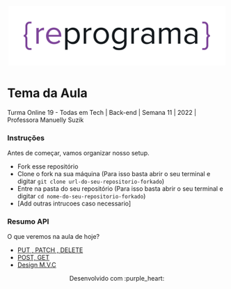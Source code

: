 <h1 align="center">
  <img src="assets/reprograma-fundos-claros.png" alt="logo reprograma" width="500">
</h1>

# Tema da Aula

Turma Online 19 - Todas em Tech  | Back-end | Semana 11 | 2022 | Professora Manuelly Suzik

### Instruções
Antes de começar, vamos organizar nosso setup.
* Fork esse repositório 
* Clone o fork na sua máquina (Para isso basta abrir o seu terminal e digitar `git clone url-do-seu-repositorio-forkado`)
* Entre na pasta do seu repositório (Para isso basta abrir o seu terminal e digitar `cd nome-do-seu-repositorio-forkado`)
* [Add outras intrucoes caso necessario]

### Resumo API
O que veremos na aula de hoje?
* [PUT , PATCH , DELETE](https://github.com/reprograma/on19-tet-s9-api-III)
* [POST, GET](https://github.com/reprograma/on19-tet-s8-api-II)
* [Design M.V.C](https://irias.com.br/blog/mvc-conceito-e-exemplo-em-node-js/)


<p align="center">
Desenvolvido com :purple_heart:  
</p>

